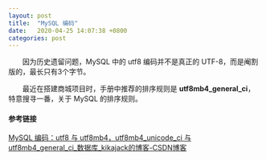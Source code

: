 ```yaml
---
layout: post
title:  "MySQL 编码"
date:   2020-04-25 14:07:38 +0800
categories: post
---
```

　　因为历史遗留问题，MySQL 中的 utf8 编码并不是真正的 UTF-8，而是阉割版的，最长只有3个字节。

　　最近在搭建商城项目时，手册中推荐的排序规则是 **utf8mb4_general_ci**，特意搜寻一番，关于 MySQL 的排序规则。
#### 参考链接
[MySQL 编码：utf8 与 utf8mb4，utf8mb4_unicode_ci 与 utf8mb4_general_ci_数据库_kikajack的博客-CSDN博客](https://blog.csdn.net/kikajack/article/details/84668924)